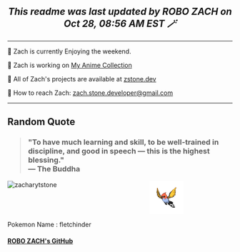 <h2 align="center" style="font-style: italic; font-weight: bold;">This readme was last updated by ROBO ZACH on Oct 28, 08:56 AM EST 🪄 </h2></a>

---

🤖 Zach is currently Enjoying the weekend.

🤖 Zach is working on [My Anime Collection](https://github.com/ZacharyTStone/My-Anime-Collection)

🤖 All of Zach's projects are available at [zstone.dev](https://www.zstone.dev/)

🤖 How to reach Zach: [zach.stone.developer@gmail.com](mailto:zach.stone.developer@gmail.com)

---

<!-- Add a Quotes section -->

## Random Quote

<h3>
<blockquote>
  "To have much learning and skill, to be well-trained in discipline, and good in speech — this is the highest blessing."
<br>— The Buddha
</blockquote>
</h3>

<div style="display: flex; flex-wrap: no-wrap; width: 100%; gap: 16px">
        <img width="60%" src="https://github-readme-streak-stats.herokuapp.com/?user=zacharytstone" alt="zacharytstone" />
    <img width="15%" class='poke-img' src='https://raw.githubusercontent.com/PokeAPI/sprites/master/sprites/pokemon/662.png' alt='fletchinder'/>
</div>

<span class="poke-name"> Pokemon Name : fletchinder</span>

#### [ROBO ZACH's GitHub](https://github.com/ROBO-ZACH)
